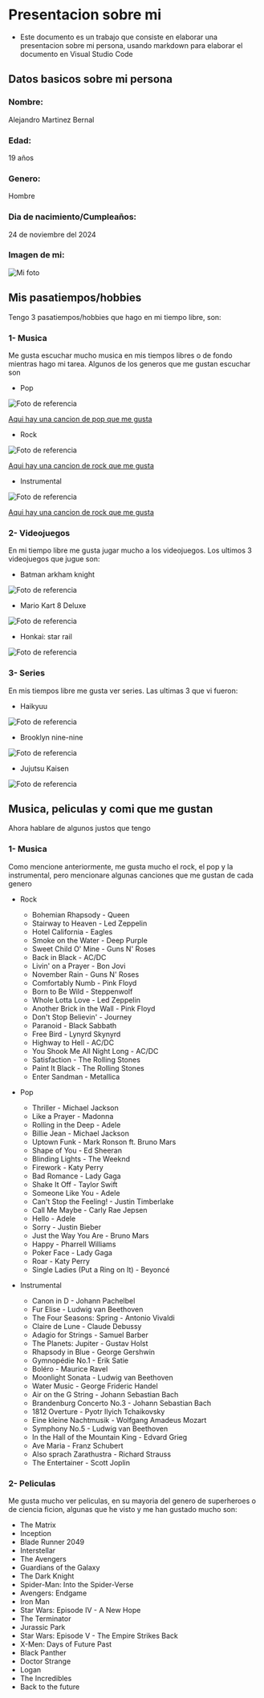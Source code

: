 # Presentacion sobre mi

- Este documento es un trabajo que consiste en elaborar una presentacion sobre mi persona, usando markdown para elaborar el documento en Visual Studio Code

## Datos basicos sobre mi persona

### Nombre:
Alejandro Martinez Bernal

### Edad:
19 años

### Genero:
Hombre

### Dia de nacimiento/Cumpleaños:
24 de noviembre del 2024

### Imagen de mi:
![Mi foto](https://scontent.xx.fbcdn.net/v/t1.15752-9/456108474_1185784159360824_6337459794094341420_n.jpg?stp=dst-jpg_p75x225&_nc_cat=103&ccb=1-7&_nc_sid=0024fc&_nc_eui2=AeFatOah3lpUF3QOE1OY7I-juDmRUePOnm64OZFR486ebum65UIoSNjIvguZco_1-_z44_9LqVSlgQWqsajsCOMl&_nc_ohc=eLffDg4lyz0Q7kNvgEimUph&_nc_ad=z-m&_nc_cid=0&_nc_ht=scontent.xx&oh=03_Q7cD1QE2bXQCViyaLodQ4cjl15PT0z5tXnhbNeIuh0gMfMVqaw&oe=66F88D2C)

## Mis pasatiempos/hobbies

Tengo 3 pasatiempos/hobbies que hago en mi tiempo libre, son:

### 1- Musica

Me gusta escuchar mucho musica en mis tiempos libres o de fondo mientras hago mi tarea. Algunos de los generos que me gustan escuchar son

- Pop

![Foto de referencia](https://originalmusic.es/wp-content/uploads/estilos-musicales-pop.jpg)

[Aqui hay una cancion de pop que me gusta](https://www.youtube.com/watch?v=I_izvAbhExY)

- Rock

![Foto de referencia](https://previews.123rf.com/images/scusi/scusi1501/scusi150100008/35386831-concepto-de-la-m%C3%BAsica-rock.jpg)

[Aqui hay una cancion de rock que me gusta](https://www.youtube.com/watch?v=oRdxUFDoQe0)


- Instrumental

![Foto de referencia](https://static.vecteezy.com/system/resources/previews/000/135/668/original/free-instrumental-icons-vector.jpg)

[Aqui hay una cancion de rock que me gusta](https://www.youtube.com/watch?v=yJ_H28GoaCs)


### 2- Videojuegos

En mi tiempo libre me gusta jugar mucho a los videojuegos. Los ultimos 3 videojuegos que jugue son:

- Batman arkham knight

![Foto de referencia](https://image.api.playstation.com/cdn/UP1018/CUSA00133_00/due3Vp0T2VSGfBtGsWjVnrL4o882iYVk.png)

- Mario Kart 8 Deluxe

![Foto de referencia](https://assets.nintendo.com/image/upload/ar_16:9,c_lpad,w_1240/b_white/f_auto/q_auto/ncom/software/switch/70010000000153/de697f487a36d802dd9a5ff0341f717c8486221f2f1219b675af37aca63bc453)

- Honkai: star rail

![Foto de referencia](https://image.api.playstation.com/vulcan/ap/rnd/202308/1103/8c3ce3611a4bb187418bb5e24924a055ba33d3046a7aaacb.png)

### 3- Series

En mis tiempos libre me gusta ver series. Las ultimas 3 que vi fueron:

- Haikyuu

![Foto de referencia](https://m.media-amazon.com/images/I/71DRngOUBAS._AC_UF894,1000_QL80_.jpg)

- Brooklyn nine-nine

![Foto de referencia](https://play-lh.googleusercontent.com/3rktUiKGtQkOCsU9OJVKWbdS5rNDx-bR8pPGKPSC9S9DpA8qDsjaIpqemGquDr9DiRh-m3EIfp5FKKRRSMw)

- Jujutsu Kaisen

![Foto de referencia](https://encrypted-tbn0.gstatic.com/images?q=tbn:ANd9GcS7iwcsSNJ3xbuhCsEuM1Jyy8tltWIKZdWqrFTfPGLxfZvtgoCq2BavLXKfHaTa8r8EUvw&usqp=CAU)

## Musica, peliculas y comi que me gustan

Ahora hablare de algunos justos que tengo

### 1- Musica

Como mencione anteriormente, me gusta mucho el rock, el pop y la instrumental, pero mencionare algunas canciones que me gustan de cada genero

- Rock
  
  - Bohemian Rhapsody - Queen
  - Stairway to Heaven - Led Zeppelin
  - Hotel California - Eagles
  - Smoke on the Water - Deep Purple
  - Sweet Child O' Mine - Guns N' Roses
  - Back in Black - AC/DC
  - Livin' on a Prayer - Bon Jovi
  - November Rain - Guns N' Roses
  - Comfortably Numb - Pink Floyd
  - Born to Be Wild - Steppenwolf
  - Whole Lotta Love - Led Zeppelin
  - Another Brick in the Wall - Pink Floyd
  - Don't Stop Believin' - Journey
  - Paranoid - Black Sabbath
  - Free Bird - Lynyrd Skynyrd
  - Highway to Hell - AC/DC
  - You Shook Me All Night Long - AC/DC
  - Satisfaction - The Rolling Stones
  - Paint It Black - The Rolling Stones
  - Enter Sandman - Metallica

- Pop
  - Thriller - Michael Jackson
  - Like a Prayer - Madonna
  - Rolling in the Deep - Adele
  - Billie Jean - Michael Jackson
  - Uptown Funk - Mark Ronson ft. Bruno Mars
  - Shape of You - Ed Sheeran
  - Blinding Lights - The Weeknd
  - Firework - Katy Perry
  - Bad Romance - Lady Gaga
  - Shake It Off - Taylor Swift
  - Someone Like You - Adele
  - Can't Stop the Feeling! - Justin Timberlake
  - Call Me Maybe - Carly Rae Jepsen
  - Hello - Adele
  - Sorry - Justin Bieber
  - Just the Way You Are - Bruno Mars
  - Happy - Pharrell Williams
  - Poker Face - Lady Gaga
  - Roar - Katy Perry
  - Single Ladies (Put a Ring on It) - Beyoncé

- Instrumental
  - Canon in D - Johann Pachelbel
  - Fur Elise - Ludwig van Beethoven
  - The Four Seasons: Spring - Antonio Vivaldi
  - Claire de Lune - Claude Debussy
  - Adagio for Strings - Samuel Barber
  - The Planets: Jupiter - Gustav Holst
  - Rhapsody in Blue - George Gershwin
  - Gymnopédie No.1 - Erik Satie
  - Boléro - Maurice Ravel
  - Moonlight Sonata - Ludwig van Beethoven
  - Water Music - George Frideric Handel
  - Air on the G String - Johann Sebastian Bach
  - Brandenburg Concerto No.3 - Johann Sebastian Bach
  - 1812 Overture - Pyotr Ilyich Tchaikovsky
  - Eine kleine Nachtmusik - Wolfgang Amadeus Mozart
  - Symphony No.5 - Ludwig van Beethoven
  - In the Hall of the Mountain King - Edvard Grieg
  - Ave Maria - Franz Schubert
  - Also sprach Zarathustra - Richard Strauss
  - The Entertainer - Scott Joplin

### 2- Peliculas

Me gusta mucho ver peliculas, en su mayoria del genero de superheroes o de ciencia ficion, algunas que he visto y me han gustado mucho son:

- The Matrix
- Inception
- Blade Runner 2049
- Interstellar
- The Avengers
- Guardians of the Galaxy
- The Dark Knight
- Spider-Man: Into the Spider-Verse
- Avengers: Endgame
- Iron Man
- Star Wars: Episode IV - A New Hope
- The Terminator
- Jurassic Park
- Star Wars: Episode V - The Empire Strikes Back
- X-Men: Days of Future Past
- Black Panther
- Doctor Strange
- Logan
- The Incredibles
- Back to the future
